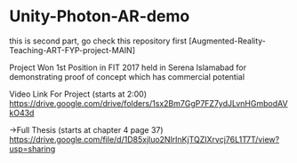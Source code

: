 # Unity-Photon-AR-demo

this is second part, go check this repository first [Augmented-Reality-Teaching-ART-FYP-project-MAIN]


Project Won 1st Position in FIT 2017 held in Serena Islamabad for demonstrating proof of concept which has commercial potential


Video Link For Project (starts at 2:00)
https://drive.google.com/drive/folders/1sx2Bm7GgP7FZ7ydJLvnHGmbodAVkO43d

->Full Thesis (starts at chapter 4 page 37) 
https://drive.google.com/file/d/1D85xjluo2NlrInKjTQZIXrvcj76L1T7T/view?usp=sharing
